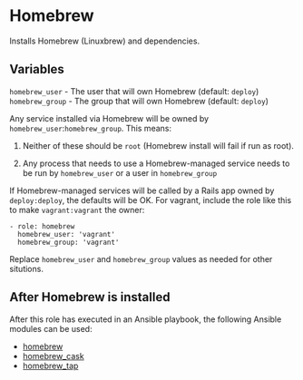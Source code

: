 # Homebrew

Installs Homebrew (Linuxbrew) and dependencies.


## Variables

`homebrew_user` - The user that will own Homebrew (default: `deploy`)
`homebrew_group` - The group that will own Homebrew (default: `deploy`)

Any service installed via Homebrew will be owned by `homebrew_user`:`homebrew_group`. This means:

1. Neither of these should be `root` (Homebrew install will fail if run as root).

2. Any process that needs to use a Homebrew-managed service needs to be run by `homebrew_user` or a user in `homebrew_group`

If Homebrew-managed services will be called by a Rails app owned by `deploy:deploy`, the defaults will be OK. For vagrant, include the role like this to make `vagrant:vagrant` the owner:

```
- role: homebrew
  homebrew_user: 'vagrant'
  homebrew_group: 'vagrant'
```

Replace `homebrew_user` and `homebrew_group` values as needed for other situtions.


## After Homebrew is installed

After this role has executed in an Ansible playbook, the following Ansible modules can be used:

* [homebrew](https://docs.ansible.com/ansible/latest/modules/homebrew_module.html)
* [homebrew_cask](https://docs.ansible.com/ansible/latest/modules/homebrew_cask_module.html)
* [homebrew_tap](https://docs.ansible.com/ansible/latest/modules/homebrew_tap_module.html)

